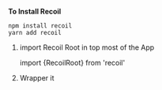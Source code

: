 **To Install Recoil**

    npm install recoil
    yarn add recoil 

 1. import Recoil Root in top most of the App

    import  {RecoilRoot}  from  'recoil'

 2. Wrapper it

    <RecoilRoot> <App /> </RecoilRoot>

